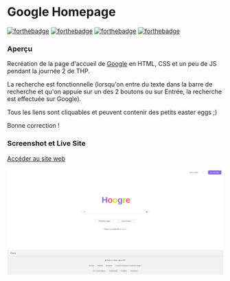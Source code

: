 # Google Homepage

[![forthebadge](https://forthebadge.com/images/badges/built-with-love.svg)](https://forthebadge.com)
[![forthebadge](https://forthebadge.com/images/badges/powered-by-electricity.svg)](https://forthebadge.com)
[![forthebadge](https://forthebadge.com/generator/?plabel=The+hacking&slabel=project)](https://forthebadge.com)
[![forthebadge](https://forthebadge.com/images/badges/gluten-free.svg)](https://forthebadge.com)


### Aperçu

Recréation de la page d'accueil de [Google](https://www.google.com) en HTML, CSS et un peu de JS pendant la journée 2 de THP.

La recherche est fonctionnelle (lorsqu'on entre du texte dans la barre de recherche et qu'on appuie sur un des 2 boutons ou sur Entrée, la recherche est effectuée sur Google).

Tous les liens sont cliquables et peuvent contenir des petits easter eggs ;)

Bonne correction !

### Screenshot et Live Site

[Accéder au site web](https://infallible-fermi-db5377.netlify.app/)

![](./images/screenshot.png)
